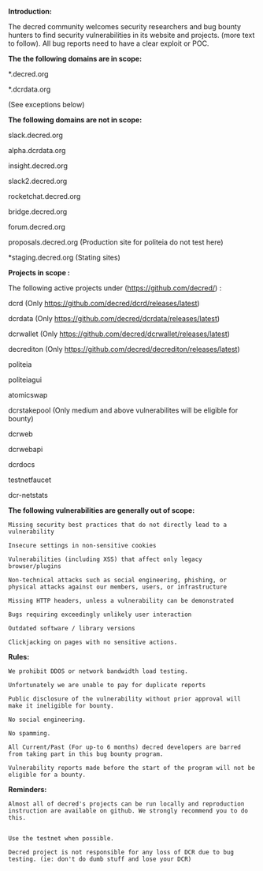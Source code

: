 **Introduction:**

The decred community welcomes security researchers and bug bounty hunters to find security vulnerabilities in its website and projects. (more text to follow). All bug reports need to have a clear exploit or POC.

**The the following domains are in scope:**

*.decred.org

*.dcrdata.org

(See exceptions below)


**The following domains are not in scope:**

slack.decred.org 

alpha.dcrdata.org 

insight.decred.org

slack2.decred.org

rocketchat.decred.org

bridge.decred.org

forum.decred.org

proposals.decred.org (Production site for politeia do not test here)


*staging.decred.org (Stating sites)



**Projects in scope :**

The following active projects under (https://github.com/decred/) :

dcrd (Only https://github.com/decred/dcrd/releases/latest) 

dcrdata (Only https://github.com/decred/dcrdata/releases/latest) 

dcrwallet (Only https://github.com/decred/dcrwallet/releases/latest) 

decrediton (Only https://github.com/decred/decrediton/releases/latest) 

politeia

politeiagui

atomicswap 

dcrstakepool (Only medium and above vulnerabilites will be eligible for bounty)

dcrweb 

dcrwebapi 

dcrdocs

testnetfaucet 

dcr-netstats 




**The following vulnerabilities are generally out of scope:**

    Missing security best practices that do not directly lead to a vulnerability

    Insecure settings in non-sensitive cookies

    Vulnerabilities (including XSS) that affect only legacy browser/plugins

    Non-technical attacks such as social engineering, phishing, or physical attacks against our members, users, or infrastructure

    Missing HTTP headers, unless a vulnerability can be demonstrated

    Bugs requiring exceedingly unlikely user interaction
    
    Outdated software / library versions 
        
    Clickjacking on pages with no sensitive actions.
    
    

**Rules:**

    We prohibit DDOS or network bandwidth load testing.
    
    Unfortunately we are unable to pay for duplicate reports

    Public disclosure of the vulnerability without prior approval will make it ineligible for bounty.

    No social engineering.

    No spamming.

    All Current/Past (For up-to 6 months) decred developers are barred from taking part in this bug bounty program.

    Vulnerability reports made before the start of the program will not be eligible for a bounty.

**Reminders:**

    Almost all of decred's projects can be run locally and reproduction instruction are available on github. We strongly recommend you to do this.


    Use the testnet when possible.

    Decred project is not responsible for any loss of DCR due to bug testing. (ie: don't do dumb stuff and lose your DCR)
